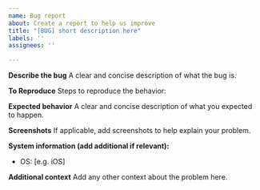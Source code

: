 ```yaml
---
name: Bug report
about: Create a report to help us improve
title: "[BUG] short description here"
labels: ''
assignees: ''

---
```


**Describe the bug**
A clear and concise description of what the bug is.

**To Reproduce**
Steps to reproduce the behavior:

**Expected behavior**
A clear and concise description of what you expected to happen.

**Screenshots**
If applicable, add screenshots to help explain your problem.

**System information (add additional if relevant):**
 - OS: [e.g. iOS]

**Additional context**
Add any other context about the problem here.
